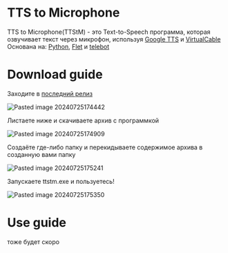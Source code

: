 # TTS to Microphone
TTS to Microphone(TTStM) - это Text-to-Speech программа, которая озвучивает текст через микрофон, используя [Google TTS](https://pypi.org/project/gTTS/) и [VirtualCable](https://vb-audio.com/Cable/)
Основана на: [Python](https://www.python.org/), [Flet](https://flet.dev/) и [telebot](https://pypi.org/project/pyTelegramBotAPI/)

# Download guide
Заходите в [последний релиз](https://github.com/kamigearx12/TTS-to-Microphone/releases/tag/release)

![Pasted image 20240725174442](https://github.com/user-attachments/assets/43be660e-c419-4878-9ee2-dd442ffbd19e)

Листаете ниже и скачиваете архив с программкой

![Pasted image 20240725174909](https://github.com/user-attachments/assets/f8bbde11-3242-4b87-bad4-e5c06d300353)

Создаёте где-либо папку и перекидываете содержимое архива в созданную вами папку

![Pasted image 20240725175241](https://github.com/user-attachments/assets/475f606e-a7b6-4b2a-bdef-79086d44496c)

Запускаете ttstm.exe и пользуетесь!

![Pasted image 20240725175350](https://github.com/user-attachments/assets/be91ee04-7b64-4215-8c57-59220b37c06c)

# Use guide
тоже будет скоро
